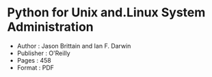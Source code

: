 # Python for Unix and.Linux System Administration
* Author : Jason Brittain and Ian F. Darwin
* Publisher : O'Reilly
* Pages : 458
* Format : PDF